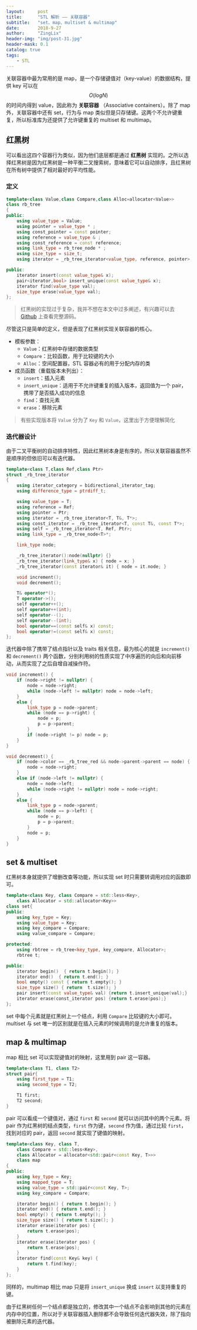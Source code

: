 ```yaml
---
layout:     post
title:      "STL 解析 —— 关联容器"
subtitle:   "set、map、multiset & multimap"
date:       2018-9-27
author:     "ZingLix"
header-img: "img/post-31.jpg"
header-mask: 0.1
catalog: true
tags:
    - STL
---
```


关联容器中最为常用的是 map，是一个存储键值对（key-value）的数据结构，提供 key 可以在 $$O(logN)$$ 的时间内得到 value，因此称为 **关联容器** （Associative containers）。除了 map 外，关联容器中还有 set，行为与 map 类似但是只存储键。这两个不允许键重复，所以标准库为还提供了允许键重复的 multiset 和 multimap。

## 红黑树

可以看出这四个容器行为类似，因为他们底层都是通过 **红黑树** 实现的。之所以选择红黑树是因为红黑树是一种平衡二叉搜索树，意味着它可以自动排序，且红黑树在所有树中提供了相对最好的平均性能。

### 定义

``` cpp
template<class Value,class Compare,class Alloc=allocator<Value>>
class rb_tree
{
public:
    using value_type = Value;
    using pointer = value_type * ;
    using const_pointer = const pointer;
    using reference = value_type & ;
    using const_reference = const reference;
    using link_type = rb_tree_node * ;
    using size_type = size_t;
    using iterator = _rb_tree_iterator<value_type, reference, pointer>;

public:
    iterator insert(const value_type& x);
    pair<iterator,bool> insert_unique(const value_type& x);
    iterator find(value_type val);
    size_type erase(value_type val);
};
```

> 红黑树的实现过于复杂，我并不想在本文中过多阐述，有兴趣可以去 [Github](https://github.com/ZingLix/LixSTL/blob/master/LixSTL/src/container/rb_tree.hpp) 上查看完整源码。

尽管这只是简单的定义，但是表现了红黑树实现关联容器的核心。

- 模板参数：
    - `Value`：红黑树中存储的数据类型
    - `Compare`：比较函数，用于比较键的大小
    - `Alloc`：空间配置器，STL 容器必有的用于分配内存的类
- 成员函数（重载版本未列出）：
    - `insert`：插入元素
    - `insert_unique`：适用于不允许键重复的插入版本，返回值为一个 pair，携带了是否插入成功的信息
    - `find`：查找元素
    - `erase`：移除元素

> 有些实现版本将 `Value` 分为了 `Key` 和 `Value`，这里出于方便理解简化

### 迭代器设计

由于二叉平衡树的自动排序特性，因此红黑树本身是有序的，所以关联容器虽然不是顺序的但依旧可以有迭代器。

``` cpp
template<class T,class Ref,class Ptr>
struct _rb_tree_iterator
{
    using iterator_category = bidirectional_iterator_tag;
    using difference_type = ptrdiff_t;

    using value_type = T;
    using reference = Ref;
    using pointer = Ptr;
    using iterator = _rb_tree_iterator<T, T&, T*>;
    using const_iterator = _rb_tree_iterator<T, const T&, const T*>;
    using self = _rb_tree_iterator<T, Ref, Ptr>;
    using link_type = _rb_tree_node<T>*;

    link_type node;

    _rb_tree_iterator():node(nullptr) {}
    _rb_tree_iterator(link_type& x) { node = x; }
    _rb_tree_iterator(const iterator& it) { node = it.node; }

    void increment();
    void decrement();

    T& operator*();
    T operator->();
    self operator++();
    self operator++(int);
    self operator--();
    self operator--(int);
    bool operator==(const self& x) const;
    bool operator!=(const self& x) const;
};
```

迭代器中除了携带了结点指针以及 traits 相关信息，最为核心的就是 `increment()` 和 `decrement()` 两个函数，分别利用树的性质实现了中序遍历的向后和向前移动，从而实现了之后自增自减操作符。

``` cpp
void increment() {
    if (node->right != nullptr) {
        node = node->right;
        while (node->left != nullptr) node = node->left;
    }
    else {
        link_type p = node->parent;
        while (node == p->right) {
            node = p;
            p = p->parent;
        }
        if (node->right != p) node = p;
    }
}

void decrement() {
    if (node->color == _rb_tree_red && node->parent->parent == node) {
        node = node->right;
    }
    else if (node->left != nullptr) {
        node = node->left;
        while (node->right != nullptr) node = node->right;
    }
    else {
        link_type p = node->parent;
        while (node == p->left) {
            node = p;
            p = p->parent;
        }
        node = p;
    }
}
```

## set & multiset

红黑树本身就提供了增删改查等功能，所以实现 set 时只需要转调用对应的函数即可。

``` cpp
template<class Key, class Compare = std::less<Key>,
    class Allocator = std::allocator<Key>> 
class set{
public:
    using key_type = Key;
    using value_type = Key;
    using key_compare = Compare;
    using value_compare = Compare;

protected:
    using rbtree = rb_tree<key_type, key_compare, Allocator>;
    rbtree t;

public:
    iterator begin()  { return t.begin(); }
    iterator end()  { return t.end(); }
    bool empty() const { return t.empty(); }
    size_type size() { return  t.size(); }
    pair insert(const value_type& val) {return t.insert_unique(val);}
    iterator erase(const_iterator pos) {return t.erase(pos);}
};
```

set 中每个元素就是红黑树上一个结点，利用 `Compare` 比较键的大小即可。multiset 与 set 唯一的区别就是在插入元素的时候调用的是允许重复的版本。

## map & multimap

map 相比 set 可以实现键值对的映射，这里用到 pair 这一容器。

``` cpp
template<class T1, class T2> 
struct pair{
    using first_type = T1;
    using second_type = T2;

    T1 first;
    T2 second;
}
```

pair 可以看成一个键值对，通过 `first` 和 `second` 就可以访问其中的两个元素。将 pair 作为红黑树的结点类型，`first` 作为键，`second` 作为值，通过比较 `first`，找到对应的 pair，返回 `second` 就实现了键值的映射。

``` cpp
template<class Key, class T,
    class Compare = std::less<Key>,
    class Allocator = allocator<std::pair<const Key, T>>>
    class map
{
public:
    using key_type = Key;
    using mapped_type = T;
    using value_type = std::pair<const Key, T>;
    using key_compare = Compare;

    iterator begin() { return t.begin(); }
    iterator end() { return t.end(); }
    bool empty() { return t.empty(); }
    size_type size() { return t.size(); }
    iterator erase(iterator pos) {
        return t.erase(pos);
    }
    iterator erase(iterator pos) {
        return t.erase(pos);
    }
    iterator find(const Key& key) {
        return t.find(key);
    }
};
```

同样的，multimap 相比 map 只是将 `insert_unique` 换成 `insert` 以支持重复的键。

由于红黑树任何一个结点都是独立的，修改其中一个结点不会影响到其他的元素在内存中的位置，所以对于关联容器插入删除都不会导致任何迭代器失效，除了指向被删除元素的迭代器。